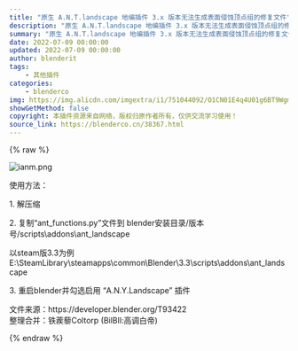 ```yaml
---
title: "原生 A.N.T.landscape 地编插件 3.x 版本无法生成表面侵蚀顶点组的修复文件"
description: "原生 A.N.T.landscape 地编插件 3.x 版本无法生成表面侵蚀顶点组的修复文件"
summary: "原生 A.N.T.landscape 地编插件 3.x 版本无法生成表面侵蚀顶点组的修复文件"
date: 2022-07-09 00:00:00
updated: 2022-07-09 00:00:00
author: blenderit
tags: 
    - 其他插件
categories:
    - blenderco
img: https://img.alicdn.com/imgextra/i1/751044092/O1CN01E4q4U01g6BT9WgmlE_!!751044092.png
showGetMethod: false
copyright: 本插件资源来自网络，版权归原作者所有，仅供交流学习使用！
source_link: https://blenderco.cn/38367.html
---
```


{% raw %}
<p><img src="https://img.alicdn.com/imgextra/i1/751044092/O1CN01E4q4U01g6BT9WgmlE_!!751044092.png" alt="ianm.png"></p><p>使用方法：</p><p>1. 解压缩</p><p>2. 复制“ant_functions.py”文件到 blender安装目录/版本号/scripts\addons\ant_landscape</p><p>以steam版3.3为例E:\SteamLibrary\steamapps\common\Blender\3.3\scripts\addons\ant_landscape</p><p>3. 重启blender并勾选启用 “A.N.Y.Landscape” 插件</p><p>文件来源：https://developer.blender.org/T93422<br>
整理合并：铁蒺藜Coltorp (BilBIl:高调白帝)</p>
<div style="display: none">blenderco</div>
{% endraw %}